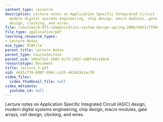 ```yaml
---
content_type: resource
description: Lecture notes on Application Specific Integrated Circuit (ASIC) design,
  modern digital systems engineering, chip design, macro modules, gate arrays, cell
  design, clocking, and wires.
file: /courses/6-973-communication-system-design-spring-2006/44d1cff68d0f994cca25442de3e1ac78_lecture_5.pdf
file_type: application/pdf
learning_resource_types:
- Lecture Notes
ocw_type: OCWFile
parent_title: Lecture Notes
parent_type: CourseSection
parent_uid: a96a72a7-2b02-6c71-2d3f-e80f44c1b0cb
resourcetype: Document
title: lecture_5.pdf
uid: 44d1cff6-8d0f-994c-ca25-442de3e1ac78
video_files:
  video_thumbnail_file: null
video_metadata:
  youtube_id: null
---
```

Lecture notes on Application Specific Integrated Circuit (ASIC) design, modern digital systems engineering, chip design, macro modules, gate arrays, cell design, clocking, and wires.

